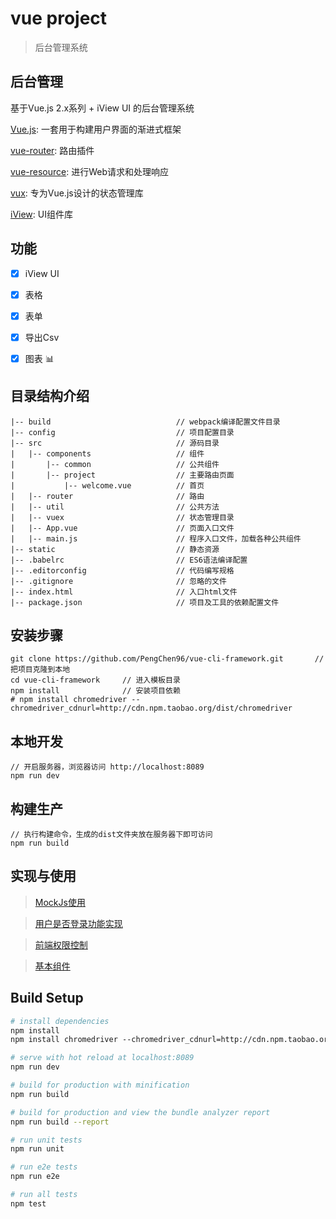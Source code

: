 # vue project

> 后台管理系统


## 后台管理 ##
基于Vue.js 2.x系列 + iView UI 的后台管理系统

[Vue.js](https://cn.vuejs.org/): 一套用于构建用户界面的渐进式框架

[vue-router](https://router.vuejs.org/zh-cn/): 路由插件

[vue-resource](https://github.com/pagekit/vue-resource): 进行Web请求和处理响应

[vux](https://vuex.vuejs.org/zh-cn/): 专为Vue.js设计的状态管理库

[iView](https://www.iviewui.com/docs/guide/install): UI组件库

## 功能 ##
- [x] iView UI
- [x] 表格
- [x] 表单
- [x] 导出Csv
- [x] 图表 :bar_chart:


## 目录结构介绍 ##

	|-- build                            // webpack编译配置文件目录
	|-- config                           // 项目配置目录
	|-- src                              // 源码目录
	|   |-- components                   // 组件
	|       |-- common                   // 公共组件
	|       |-- project                  // 主要路由页面
	|           |-- welcome.vue          // 首页
	|   |-- router                       // 路由
	|   |-- util                         // 公共方法 
	|   |-- vuex                         // 状态管理目录  
	|   |-- App.vue                      // 页面入口文件
	|   |-- main.js                      // 程序入口文件，加载各种公共组件
	|-- static                           // 静态资源
	|-- .babelrc                         // ES6语法编译配置
	|-- .editorconfig                    // 代码编写规格
	|-- .gitignore                       // 忽略的文件
	|-- index.html                       // 入口html文件
	|-- package.json                     // 项目及工具的依赖配置文件


## 安装步骤 ##

	git clone https://github.com/PengChen96/vue-cli-framework.git       // 把项目克隆到本地
	cd vue-cli-framework     // 进入模板目录
	npm install              // 安装项目依赖
	# npm install chromedriver --chromedriver_cdnurl=http://cdn.npm.taobao.org/dist/chromedriver 

## 本地开发 ##

	// 开启服务器，浏览器访问 http://localhost:8089
	npm run dev

## 构建生产 ##

	// 执行构建命令，生成的dist文件夹放在服务器下即可访问
	npm run build

## 实现与使用

> [MockJs使用](https://github.com/PengChen96/vue-cli-framework/blob/master/zmd/mockjs.md)

> [用户是否登录功能实现](https://github.com/PengChen96/vue-cli-framework/blob/master/zmd/login.md)

> [前端权限控制](https://github.com/PengChen96/vue-cli-framework/blob/master/zmd/permission.md)

> [基本组件](https://github.com/PengChen96/vue-cli-framework/blob/master/zmd/basicUse.md)



## Build Setup

``` bash
# install dependencies
npm install
npm install chromedriver --chromedriver_cdnurl=http://cdn.npm.taobao.org/dist/chromedriver 

# serve with hot reload at localhost:8089
npm run dev

# build for production with minification
npm run build

# build for production and view the bundle analyzer report
npm run build --report

# run unit tests
npm run unit

# run e2e tests
npm run e2e

# run all tests
npm test
```

